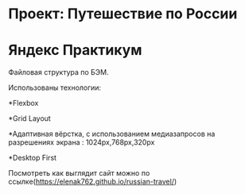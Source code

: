 # Проект: Путешествие по России
# Яндекс Практикум

Файловая структура по БЭМ.

Использованы технологии:

*Flexbox

*Grid Layout

*Адаптивная вёрстка, с использованием медиазапросов на разрешениях экрана : 1024px,768px,320px

*Desktop First

Посмотреть как выглядит сайт можно по ссылке(https://elenak762.github.io/russian-travel/)
